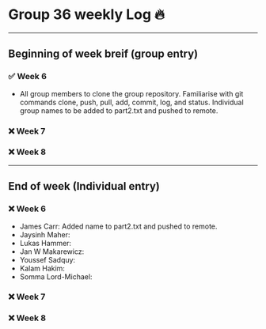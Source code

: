 # Group 36 weekly Log :fire:
<hr />

## Beginning of week breif (group entry)

### :white_check_mark: Week 6
- All group members to clone the group repository.  Familiarise with git commands clone, push, pull, add,  commit, log, and status. Individual group names to be added to part2.txt and pushed to remote.

### :x: Week 7

### :x: Week 8

<hr>

## End of week (Individual entry)
### :x: Week 6

- James Carr: Added name to part2.txt and pushed to remote.
- Jaysinh Maher: 
- Lukas Hammer:
- Jan W Makarewicz:
- Youssef Sadquy:
- Kalam Hakim:
- Somma Lord-Michael:

### :x: Week 7

### :x: Week 8